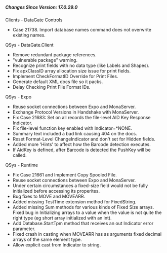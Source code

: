 ﻿<h5 id="SinceVersion">Changes Since Version: 17.0.29.0</h5>

<span class="changeNoteHeading"> Clients - DataGate Controls</span>
<ul>
    <li>Case 21738. Import database names command does not overwrite existing names.</li>
</ul>

<span class="changeNoteHeading"> QSys - DataGate.Client</span>
<ul>
    <li>Remove redundant package references.</li>
    <li>"vulnerable package" warning.</li>
    <li>Recognize print fields with no data type (like Labels and Shapes).</li>
    <li>Fix apxClassID array allocation size issue for print fields.</li>
    <li>Implement CheckFormatID Override for Print Files.</li>
    <li>Generate default XML docs file so it packs.</li>
    <li>Delay Checking Print File Format IDs.</li>
</ul>


<span class="changeNoteHeading"> QSys - Expo</span>
<ul>
    <li>Reuse socket connections between Expo and MonaServer.</li>
    <li>Exchange Protocol Versions in Handshake with MonaServer.</li>
    <li>Fix Case 21683: Set on all records the file-level AID Key Response Indicator.</li>
    <li>Fix file-level function key enabled with Indicator=*NONE.</li>
    <li>Summary text included a bad link causing 404 on the docs.</li>
    <li>Reset Format-Level ChangeIndicator and don't set for Hidden fields.</li>
    <li>Added more 'Hints' to affect how the Barcode detection executes.</li>
    <li>If AidKey is defined, after Barcode is detected the PushKey will be called.</li>
</ul>

<span class="changeNoteHeading"> QSys - Runtime</span>
<ul>
    <li>Fix Case 21661 and Implement Copy Spooled File.</li>
    <li>Reuse socket connections between Expo and MonaServer.</li>
    <li>Under certain circumstances a fixed-size field would not be fully initialized before accessing its properites.</li>
    <li>Bug fixes to MOVE and MOVEARR.</li>
    <li>Added missing TestTime extension method for FixedString.</li>
    <li>Added missing Sum methods for various kinds of Fixed Size arrays. Fixed bug in Initializing arrays to a value when the value is not quite the right type (eg short array initialized with an int).</li>
    <li>Add Database.StartTpm method that receives an out Indicator error parameter.</li>
    <li>Fixed crash in casting when MOVEARR has as arguments fixed decimal arrays of the same element type.</li>
    <li>Allow explicit cast from Indicator to string.</li>
</ul>
